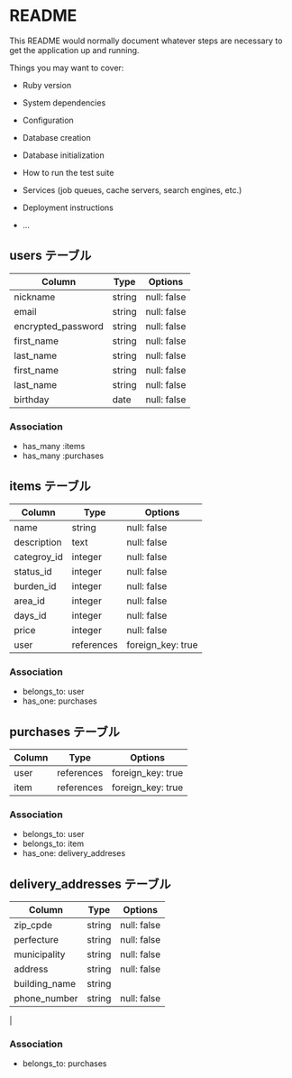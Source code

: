 # README

This README would normally document whatever steps are necessary to get the
application up and running.

Things you may want to cover:

* Ruby version

* System dependencies

* Configuration

* Database creation

* Database initialization

* How to run the test suite

* Services (job queues, cache servers, search engines, etc.)

* Deployment instructions

* ...

## users テーブル

| Column                | Type    | Options     |
| --------------------- | ------- | ----------- |
| nickname              | string  | null: false |
| email                 | string  | null: false |
| encrypted_password    | string  | null: false |
| first_name            | string  | null: false |
| last_name             | string  | null: false |
| first_name            | string  | null: false |
| last_name             | string  | null: false |
| birthday              | date    | null: false |

### Association

- has_many :items
- has_many :purchases

## items テーブル

| Column      | Type     | Options     |
| ----------- | -------- | ----------- |
| name        | string   | null: false |
| description | text     | null: false |
| categroy_id | integer  | null: false |
| status_id   | integer  | null: false |
| burden_id   | integer  | null: false |
| area_id     | integer  | null: false |
| days_id     | integer  | null: false |
| price       | integer  | null: false |
| user        | references | foreign_key: true |

### Association

- belongs_to: user
- has_one: purchases


## purchases テーブル

| Column | Type       | Options           |
| ------ | ---------- | ----------------- |
| user   | references | foreign_key: true |
| item   | references | foreign_key: true |


### Association

- belongs_to: user
- belongs_to: item
- has_one: delivery_addreses

## delivery_addresses テーブル

| Column        | Type    | Options     |
| ------------- | ------- | ----------- |
| zip_cpde      | string  | null: false |
| perfecture    | string  | null: false |
| municipality  | string  | null: false |
| address       | string  | null: false |
| building_name | string  |             |
| phone_number  | string  | null: false |
|

### Association

- belongs_to: purchases